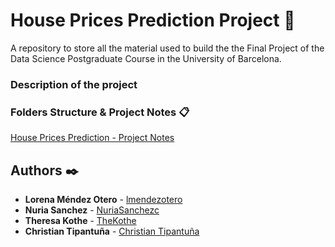 # House Prices Prediction Project 🚀
A repository to store all the material used to build the the Final Project of the Data Science Postgraduate Course in the University of Barcelona.

### Description of the project


### Folders Structure & Project Notes 📋

[House Prices Prediction - Project Notes](https://1drv.ms/u/s!AgWTAJ13ZxntgiNbXYB0wrdY_iik?e=D2tikf)


## Authors ✒️

* **Lorena Méndez Otero** - [lmendezotero](https://github.com/lmendezotero) 
* **Nuria Sanchez** - [NuriaSanchezc](https://github.com/NuriaSanchezc) 
* **Theresa Kothe** - [TheKothe](https://github.com/TheKothe) 
* **Christian Tipantuña** - [Christian Tipantuña](https://github.com/ChristianTipantuna) 
